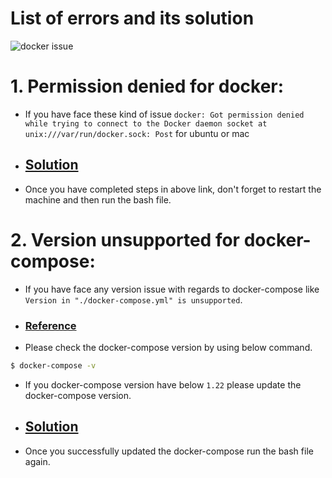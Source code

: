 # List of errors and its solution

![docker issue](https://readmegeppetto.s3.amazonaws.com/dockerissue.png)
# 1. Permission denied for docker:
- If you have face these kind of issue `docker: Got permission denied while trying to connect to the Docker daemon socket at unix:///var/run/docker.sock: Post` for ubuntu or mac
- ## [Solution](https://docs.docker.com/engine/install/linux-postinstall/)
- Once you have completed steps in above link, don't forget to restart the machine and then run the bash file.


# 2. Version unsupported for docker-compose:
- If you have face any version issue with regards to docker-compose like `Version in "./docker-compose.yml" is unsupported`.  
- ### [Reference](https://docs.docker.com/compose/compose-file/compose-versioning/)
-  Please check the docker-compose version by using below command.
```sh
$ docker-compose -v
```
- If you docker-compose version have below `1.22` please update the docker-compose version.
- ## [Solution](https://docs.docker.com/compose/install/#upgrading)
- Once you successfully updated the docker-compose run the bash file again.



